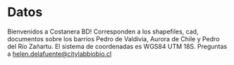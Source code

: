 # Datos
Bienvenidos a Costanera BD!
Corresponden a los shapefiles, cad, documentos sobre los barrios Pedro de Valdivia, Aurora de Chile y Pedro del Río Zañartu. El sistema de coordenadas es WGS84 UTM 18S.
Preguntas a helen.delafuente@citylabbiobio.cl
